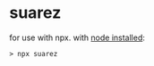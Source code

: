 # suarez

for use with npx. with [node installed](https://nodejs.org/en/download/current/):

```
> npx suarez
```
